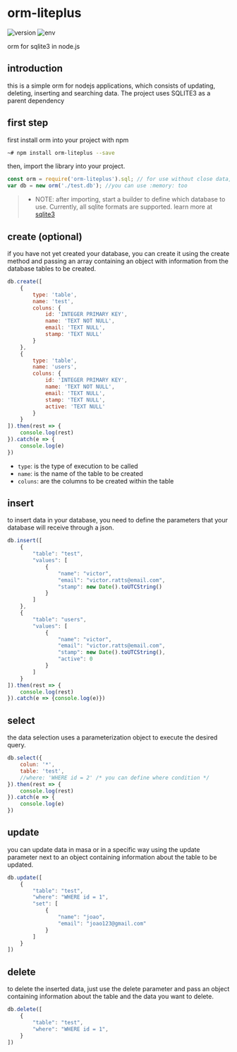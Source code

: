 # orm-liteplus
![version](https://img.shields.io/badge/version-1.0.1-brightgreen) ![env](https://img.shields.io/badge/env-nodejs-yellow)

orm for sqlite3 in node.js

## introduction
this is a simple orm for nodejs applications, which consists of updating, deleting, inserting and searching data. The project uses SQLITE3 as a parent dependency

## first step

first install orm into your project with npm

```bash
~# npm install orm-liteplus --save
```

then, import the library into your project.

```js
const orm = require('orm-liteplus').sql; // for use without close data, use 'continuous' param
var db = new orm('./test.db'); //you can use :memory: too
```

>- NOTE: after importing, start a builder to define which database to use. Currently, all sqlite formats are supported. learn more at [sqlite3](https://www.sqlitetutorial.net/sqlite-nodejs/)

## create (optional)

if you have not yet created your database, you can create it using the create method and passing an array containing an object with information from the database tables to be created.

```js
db.create([
    {
        type: 'table',
        name: 'test',
        coluns: {
            id: 'INTEGER PRIMARY KEY',
            name: 'TEXT NOT NULL',
            email: 'TEXT NULL',
            stamp: 'TEXT NULL'
        }
    },
    {
        type: 'table',
        name: 'users',
        coluns: {
            id: 'INTEGER PRIMARY KEY',
            name: 'TEXT NOT NULL',
            email: 'TEXT NULL',
            stamp: 'TEXT NULL',
            active: 'TEXT NULL'
        }
    }
]).then(rest => {
    console.log(rest)
}).catch(e => {
    console.log(e)
})
```
- ``type``: is the type of execution to be called
- ``name``: is the name of the table to be created
- ``coluns``: are the columns to be created within the table

## insert

to insert data in your database, you need to define the parameters that your database will receive through a json.

```js
db.insert([
    {
        "table": "test",
        "values": [
            {
                "name": "victor",
                "email": "victor.ratts@email.com",
                "stamp": new Date().toUTCString()
            }
        ]
    },
    {
        "table": "users",
        "values": [
            {
                "name": "victor",
                "email": "victor.ratts@email.com",
                "stamp": new Date().toUTCString(),
                "active": 0
            }
        ]
    }
]).then(rest => {
    console.log(rest)
}).catch(e => {console.log(e)})
```

## select

the data selection uses a parameterization object to execute the desired query.

```js
db.select({
    colun: '*',
    table: 'test',
    //where: 'WHERE id = 2' /* you can define where condition */
}).then(rest => {
    console.log(rest)
}).catch(e => {
    console.log(e)
})
```
## update

you can update data in masa or in a specific way using the update parameter next to an object containing information about the table to be updated.

```js
db.update([
    {
        "table": "test",
        "where": "WHERE id = 1",
        "set": [
            {
                "name": "joao",
                "email": "joao123@gmail.com"
            }
        ]
    }
])
```

## delete

to delete the inserted data, just use the delete parameter and pass an object containing information about the table and the data you want to delete.
```js
db.delete([
    {
        "table": "test",
        "where": "WHERE id = 1",
    }
])
```
